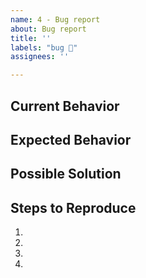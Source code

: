 ```yaml
---
name: 4 - Bug report
about: Bug report
title: ''
labels: "bug 🐛"
assignees: ''

---
```


<!--- Craft minimal bug reports: https://matthewrocklin.com/blog/work/2018/02/28/minimal-bug-reports#use-syntax-highlighting -->
<!--- 1. Don't post real data -->
<!--- 2. Make the toy data as small as possible -->
<!--- 3. Remove unnecessary steps -->
<!--- 4. Format code using backticks `like this` -->
<!--- 5. Provide complete error messages (tracebacks) -->

## Current Behavior
<!--- What happens? Copy and paste the complete error or warning here -->

## Expected Behavior
<!--- What should happen? -->

## Possible Solution
<!--- Suggest a fix/reason for the bug, -->

## Steps to Reproduce
<!--- Provide a link to a live example, or an unambiguous set of steps to -->
<!--- reproduce this bug. Include code to reproduce, if relevant. -->
1.
2.
3.
4.
